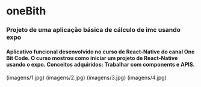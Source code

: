 # oneBith

### Projeto de uma aplicação básica de cálculo de imc usando expo 
#### Aplicativo funcional desenvolvido no curso de React-Native do canal One Bit Code. O curso mostrou como iniciar um projeto de React-Native usando o expo. Conceitos adquiridos: Trabalhar com components e APIS.

(imagens/1.jpg)
(imagens/2.jpg)
(imagens/3.jpg)
(imagens/4.jpg)
